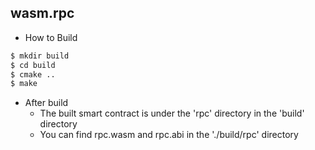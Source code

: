 wasm.rpc
-----------

 - How to Build

```sh
$ mkdir build
$ cd build
$ cmake ..
$ make
```
 - After build
   - The built smart contract is under the 'rpc' directory in the 'build' directory
   - You can find rpc.wasm and rpc.abi in the './build/rpc' directory


